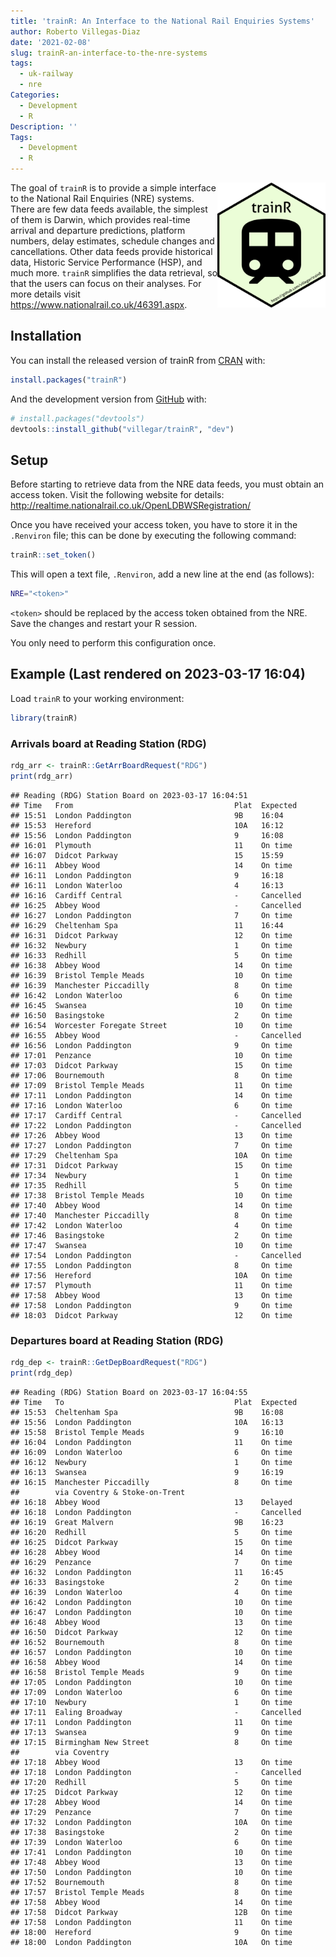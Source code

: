 ```yaml
---
title: 'trainR: An Interface to the National Rail Enquiries Systems'
author: Roberto Villegas-Diaz
date: '2021-02-08'
slug: trainR-an-interface-to-the-nre-systems
tags:
  - uk-railway
  - nre
Categories:
  - Development
  - R
Description: ''
Tags:
  - Development
  - R
---
```


<img src="https://raw.githubusercontent.com/villegar/trainR/main/inst/images/logo.png" alt="logo" align="right" height=200px/>

The goal of `trainR` is to provide a simple interface to the 
National Rail Enquiries (NRE) systems. There are few data feeds 
available, the simplest of them is Darwin, which provides real-time 
arrival and departure predictions, platform numbers, delay estimates, 
schedule changes and cancellations. Other data feeds provide historical 
data, Historic Service Performance (HSP), and much more. `trainR` 
simplifies the data retrieval, so that the users can focus on their 
analyses. For more details visit 
https://www.nationalrail.co.uk/46391.aspx.

## Installation

You can install the released version of trainR from [CRAN](https://CRAN.R-project.org) with:

``` r
install.packages("trainR")
```

And the development version from [GitHub](https://github.com/) with:

``` r
# install.packages("devtools")
devtools::install_github("villegar/trainR", "dev")
```

## Setup
Before starting to retrieve data from the NRE data feeds, you must obtain an access token. 
Visit the following website for details: http://realtime.nationalrail.co.uk/OpenLDBWSRegistration/

Once you have received your access token, you have to store it in the `.Renviron` file; this can be 
done by executing the following command:


```r
trainR::set_token()
```

This will open a text file, `.Renviron`, add a new line at the end (as follows):

```bash
NRE="<token>"
```

`<token>` should be replaced by the access token obtained from the NRE. Save the changes and restart 
your R session.

You only need to perform this configuration once.

## Example (Last rendered on 2023-03-17 16:04)

Load `trainR` to your working environment:

```r
library(trainR)
```

### Arrivals board at Reading Station (RDG)


```r
rdg_arr <- trainR::GetArrBoardRequest("RDG")
print(rdg_arr)
```

```
## Reading (RDG) Station Board on 2023-03-17 16:04:51
## Time   From                                    Plat  Expected
## 15:51  London Paddington                       9B    16:04
## 15:53  Hereford                                10A   16:12
## 15:56  London Paddington                       9     16:08
## 16:01  Plymouth                                11    On time
## 16:07  Didcot Parkway                          15    15:59
## 16:11  Abbey Wood                              14    On time
## 16:11  London Paddington                       9     16:18
## 16:11  London Waterloo                         4     16:13
## 16:16  Cardiff Central                         -     Cancelled
## 16:25  Abbey Wood                              -     Cancelled
## 16:27  London Paddington                       7     On time
## 16:29  Cheltenham Spa                          11    16:44
## 16:31  Didcot Parkway                          12    On time
## 16:32  Newbury                                 1     On time
## 16:33  Redhill                                 5     On time
## 16:38  Abbey Wood                              14    On time
## 16:39  Bristol Temple Meads                    10    On time
## 16:39  Manchester Piccadilly                   8     On time
## 16:42  London Waterloo                         6     On time
## 16:45  Swansea                                 10    On time
## 16:50  Basingstoke                             2     On time
## 16:54  Worcester Foregate Street               10    On time
## 16:55  Abbey Wood                              -     Cancelled
## 16:56  London Paddington                       9     On time
## 17:01  Penzance                                10    On time
## 17:03  Didcot Parkway                          15    On time
## 17:06  Bournemouth                             8     On time
## 17:09  Bristol Temple Meads                    11    On time
## 17:11  London Paddington                       14    On time
## 17:16  London Waterloo                         6     On time
## 17:17  Cardiff Central                         -     Cancelled
## 17:22  London Paddington                       -     Cancelled
## 17:26  Abbey Wood                              13    On time
## 17:27  London Paddington                       7     On time
## 17:29  Cheltenham Spa                          10A   On time
## 17:31  Didcot Parkway                          15    On time
## 17:34  Newbury                                 1     On time
## 17:35  Redhill                                 5     On time
## 17:38  Bristol Temple Meads                    10    On time
## 17:40  Abbey Wood                              14    On time
## 17:40  Manchester Piccadilly                   8     On time
## 17:42  London Waterloo                         4     On time
## 17:46  Basingstoke                             2     On time
## 17:47  Swansea                                 10    On time
## 17:54  London Paddington                       -     Cancelled
## 17:55  London Paddington                       8     On time
## 17:56  Hereford                                10A   On time
## 17:57  Plymouth                                11    On time
## 17:58  Abbey Wood                              13    On time
## 17:58  London Paddington                       9     On time
## 18:03  Didcot Parkway                          12    On time
```

### Departures board at Reading Station (RDG)


```r
rdg_dep <- trainR::GetDepBoardRequest("RDG")
print(rdg_dep)
```

```
## Reading (RDG) Station Board on 2023-03-17 16:04:55
## Time   To                                      Plat  Expected
## 15:53  Cheltenham Spa                          9B    16:08
## 15:56  London Paddington                       10A   16:13
## 15:58  Bristol Temple Meads                    9     16:10
## 16:04  London Paddington                       11    On time
## 16:09  London Waterloo                         6     On time
## 16:12  Newbury                                 1     On time
## 16:13  Swansea                                 9     16:19
## 16:15  Manchester Piccadilly                   8     On time
##        via Coventry & Stoke-on-Trent           
## 16:18  Abbey Wood                              13    Delayed
## 16:18  London Paddington                       -     Cancelled
## 16:19  Great Malvern                           9B    16:23
## 16:20  Redhill                                 5     On time
## 16:25  Didcot Parkway                          15    On time
## 16:28  Abbey Wood                              14    On time
## 16:29  Penzance                                7     On time
## 16:32  London Paddington                       11    16:45
## 16:33  Basingstoke                             2     On time
## 16:39  London Waterloo                         4     On time
## 16:42  London Paddington                       10    On time
## 16:47  London Paddington                       10    On time
## 16:48  Abbey Wood                              13    On time
## 16:50  Didcot Parkway                          12    On time
## 16:52  Bournemouth                             8     On time
## 16:57  London Paddington                       10    On time
## 16:58  Abbey Wood                              14    On time
## 16:58  Bristol Temple Meads                    9     On time
## 17:05  London Paddington                       10    On time
## 17:09  London Waterloo                         6     On time
## 17:10  Newbury                                 1     On time
## 17:11  Ealing Broadway                         -     Cancelled
## 17:11  London Paddington                       11    On time
## 17:13  Swansea                                 9     On time
## 17:15  Birmingham New Street                   8     On time
##        via Coventry                            
## 17:18  Abbey Wood                              13    On time
## 17:18  London Paddington                       -     Cancelled
## 17:20  Redhill                                 5     On time
## 17:25  Didcot Parkway                          12    On time
## 17:28  Abbey Wood                              14    On time
## 17:29  Penzance                                7     On time
## 17:32  London Paddington                       10A   On time
## 17:38  Basingstoke                             2     On time
## 17:39  London Waterloo                         6     On time
## 17:41  London Paddington                       10    On time
## 17:48  Abbey Wood                              13    On time
## 17:50  London Paddington                       10    On time
## 17:52  Bournemouth                             8     On time
## 17:57  Bristol Temple Meads                    8     On time
## 17:58  Abbey Wood                              14    On time
## 17:58  Didcot Parkway                          12B   On time
## 17:58  London Paddington                       11    On time
## 18:00  Hereford                                9     On time
## 18:00  London Paddington                       10A   On time
```
